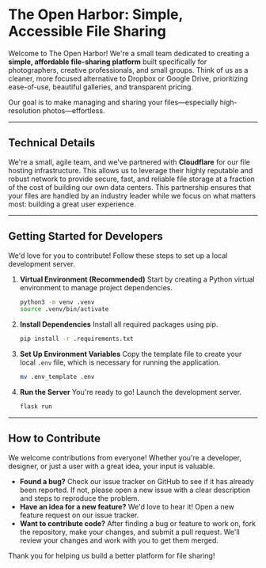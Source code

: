 # The Open Harbor: Simple, Accessible File Sharing

Welcome to The Open Harbor\! We're a small team dedicated to creating a **simple, affordable file-sharing platform** built specifically for photographers, creative professionals, and small groups. Think of us as a cleaner, more focused alternative to Dropbox or Google Drive, prioritizing ease-of-use, beautiful galleries, and transparent pricing.

Our goal is to make managing and sharing your files—especially high-resolution photos—effortless.

-----

## Technical Details

We're a small, agile team, and we've partnered with **Cloudflare** for our file hosting infrastructure. This allows us to leverage their highly reputable and robust network to provide secure, fast, and reliable file storage at a fraction of the cost of building our own data centers. This partnership ensures that your files are handled by an industry leader while we focus on what matters most: building a great user experience.

-----

## Getting Started for Developers

We'd love for you to contribute\! Follow these steps to set up a local development server.

1.  **Virtual Environment (Recommended)**
    Start by creating a Python virtual environment to manage project dependencies.

    ```bash
    python3 -m venv .venv
    source .venv/bin/activate
    ```

2.  **Install Dependencies**
    Install all required packages using pip.

    ```bash
    pip install -r .requirements.txt
    ```

3.  **Set Up Environment Variables**
    Copy the template file to create your local `.env` file, which is necessary for running the application.

    ```bash
    mv .env_template .env
    ```

4.  **Run the Server**
    You're ready to go\! Launch the development server.

    ```bash
    flask run
    ```

-----

## How to Contribute

We welcome contributions from everyone\! Whether you're a developer, designer, or just a user with a great idea, your input is valuable.

  * **Found a bug?** Check our issue tracker on GitHub to see if it has already been reported. If not, please open a new issue with a clear description and steps to reproduce the problem.
  * **Have an idea for a new feature?** We'd love to hear it\! Open a new feature request on our issue tracker.
  * **Want to contribute code?** After finding a bug or feature to work on, fork the repository, make your changes, and submit a pull request. We'll review your changes and work with you to get them merged.

Thank you for helping us build a better platform for file sharing\!

